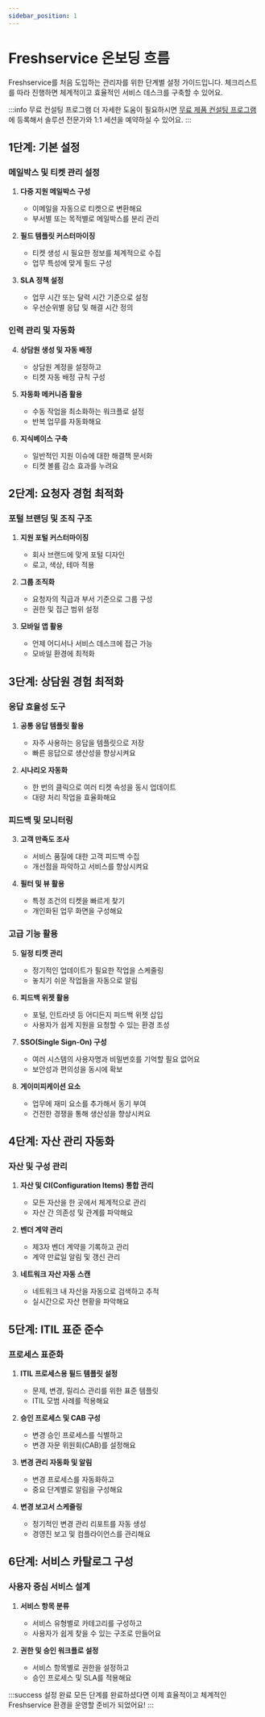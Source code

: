 ```yaml
---
sidebar_position: 1
---
```


# Freshservice 온보딩 흐름

Freshservice를 처음 도입하는 관리자를 위한 단계별 설정 가이드입니다. 체크리스트를 따라 진행하면 체계적이고 효율적인 서비스 데스크를 구축할 수 있어요.

:::info 무료 컨설팅 프로그램
더 자세한 도움이 필요하시면 [무료 제품 컨설팅 프로그램](https://www.freshworks.com/freshservice/bookings/?utm_source=Admin%20Page)에 등록해서 솔루션 전문가와 1:1 세션을 예약하실 수 있어요.
:::

## 1단계: 기본 설정

### 메일박스 및 티켓 관리 설정

1. **다중 지원 메일박스 구성**
   - 이메일을 자동으로 티켓으로 변환해요
   - 부서별 또는 목적별로 메일박스를 분리 관리

2. **필드 템플릿 커스터마이징**
   - 티켓 생성 시 필요한 정보를 체계적으로 수집
   - 업무 특성에 맞게 필드 구성

3. **SLA 정책 설정**
   - 업무 시간 또는 달력 시간 기준으로 설정
   - 우선순위별 응답 및 해결 시간 정의

### 인력 관리 및 자동화

4. **상담원 생성 및 자동 배정**
   - 상담원 계정을 설정하고
   - 티켓 자동 배정 규칙 구성

5. **자동화 메커니즘 활용**
   - 수동 작업을 최소화하는 워크플로 설정
   - 반복 업무를 자동화해요

6. **지식베이스 구축**
   - 일반적인 지원 이슈에 대한 해결책 문서화
   - 티켓 볼륨 감소 효과를 누려요

## 2단계: 요청자 경험 최적화

### 포털 브랜딩 및 조직 구조

1. **지원 포털 커스터마이징**
   - 회사 브랜드에 맞게 포털 디자인
   - 로고, 색상, 테마 적용

2. **그룹 조직화**
   - 요청자의 직급과 부서 기준으로 그룹 구성
   - 권한 및 접근 범위 설정

3. **모바일 앱 활용**
   - 언제 어디서나 서비스 데스크에 접근 가능
   - 모바일 환경에 최적화

## 3단계: 상담원 경험 최적화

### 응답 효율성 도구

1. **공통 응답 템플릿 활용**
   - 자주 사용하는 응답을 템플릿으로 저장
   - 빠른 응답으로 생산성을 향상시켜요

2. **시나리오 자동화**
   - 한 번의 클릭으로 여러 티켓 속성을 동시 업데이트
   - 대량 처리 작업을 효율화해요

### 피드백 및 모니터링

3. **고객 만족도 조사**
   - 서비스 품질에 대한 고객 피드백 수집
   - 개선점을 파악하고 서비스를 향상시켜요

4. **필터 및 뷰 활용**
   - 특정 조건의 티켓을 빠르게 찾기
   - 개인화된 업무 화면을 구성해요

### 고급 기능 활용

5. **일정 티켓 관리**
   - 정기적인 업데이트가 필요한 작업을 스케줄링
   - 놓치기 쉬운 작업들을 자동으로 알림

6. **피드백 위젯 활용**
   - 포털, 인트라넷 등 어디든지 피드백 위젯 삽입
   - 사용자가 쉽게 지원을 요청할 수 있는 환경 조성

7. **SSO(Single Sign-On) 구성**
   - 여러 시스템의 사용자명과 비밀번호를 기억할 필요 없어요
   - 보안성과 편의성을 동시에 확보

8. **게이미피케이션 요소**
   - 업무에 재미 요소를 추가해서 동기 부여
   - 건전한 경쟁을 통해 생산성을 향상시켜요

## 4단계: 자산 관리 자동화

### 자산 및 구성 관리

1. **자산 및 CI(Configuration Items) 통합 관리**
   - 모든 자산을 한 곳에서 체계적으로 관리
   - 자산 간 의존성 및 관계를 파악해요

2. **벤더 계약 관리**
   - 제3자 벤더 계약을 기록하고 관리
   - 계약 만료일 알림 및 갱신 관리

3. **네트워크 자산 자동 스캔**
   - 네트워크 내 자산을 자동으로 검색하고 추적
   - 실시간으로 자산 현황을 파악해요

## 5단계: ITIL 표준 준수

### 프로세스 표준화

1. **ITIL 프로세스용 필드 템플릿 설정**
   - 문제, 변경, 릴리스 관리를 위한 표준 템플릿
   - ITIL 모범 사례를 적용해요

2. **승인 프로세스 및 CAB 구성**
   - 변경 승인 프로세스를 식별하고
   - 변경 자문 위원회(CAB)를 설정해요

3. **변경 관리 자동화 및 알림**
   - 변경 프로세스를 자동화하고
   - 중요 단계별로 알림을 구성해요

4. **변경 보고서 스케줄링**
   - 정기적인 변경 관리 리포트를 자동 생성
   - 경영진 보고 및 컴플라이언스를 관리해요

## 6단계: 서비스 카탈로그 구성

### 사용자 중심 서비스 설계

1. **서비스 항목 분류**
   - 서비스 유형별로 카테고리를 구성하고
   - 사용자가 쉽게 찾을 수 있는 구조로 만들어요

2. **권한 및 승인 워크플로 설정**
   - 서비스 항목별로 권한을 설정하고
   - 승인 프로세스 및 SLA를 적용해요

:::success 설정 완료
모든 단계를 완료하셨다면 이제 효율적이고 체계적인 Freshservice 환경을 운영할 준비가 되었어요!
:::

